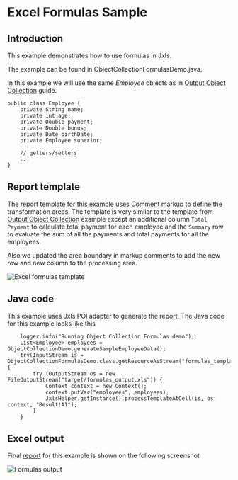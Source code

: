 Excel Formulas Sample
======================

Introduction
------------

This example demonstrates how to use formulas in Jxls.

The example can be found in ObjectCollectionFormulasDemo.java.

In this example we will use the same *Employee* objects as in [Output Object Collection](object_collection.html) guide.

    public class Employee {
        private String name;
        private int age;
        private Double payment;
        private Double bonus;
        private Date birthDate;
        private Employee superior;

        // getters/setters
        ...
    }

Report template
---------------

The [report template](../xls/formulas_template.xls) for this example uses [Comment markup](../reference/excel_markup.html) to define the transformation areas.
The template is very similar to the template from [Output Object Collection](object_collection.html) example except an additional column `Total Payment` to calculate
total payment for each employee and the `Summary` row to evaluate the sum of all the payments and total payments for all the employees.

Also we updated the area boundary in markup comments to add the new row and new column to the processing area.

![Excel formulas template](../images/formulas_template.png)

Java code
---------

This example uses Jxls POI adapter to generate the report.
The Java code for this example looks like this

        logger.info("Running Object Collection Formulas demo");
        List<Employee> employees = ObjectCollectionDemo.generateSampleEmployeeData();
        try(InputStream is = ObjectCollectionFormulasDemo.class.getResourceAsStream("formulas_template.xls")) {
            try (OutputStream os = new FileOutputStream("target/formulas_output.xls")) {
                Context context = new Context();
                context.putVar("employees", employees);
                JxlsHelper.getInstance().processTemplateAtCell(is, os, context, "Result!A1");
            }
        }

Excel output
------------

Final [report](../xls/formulas_output.xls) for this example is shown on the following screenshot

![Formulas output](../images/formulas_output.png)